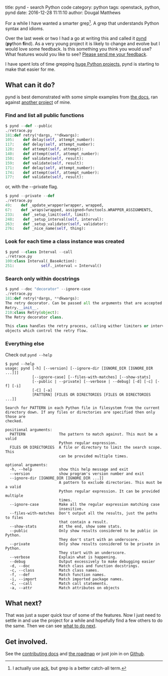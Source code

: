 title: pynd - search Python code
category: python
tags: openstack, python, pynd
date: 2016-12-28 11:11:10
author: Dougal Matthews

For a while I have wanted a smarter grep[^1]. A grep that understands Python
syntax and idioms. 

Over the last week or two I had a go at writing this and called it [pynd]
(**py**thon **fi**nd). As a very young project it is likely to change and
evolve but I would love some feedback. Is this something you think you would
use? What features would you like to see? [Please send me your feedback][ghi].

I have spent lots of time grepping [huge Python projects], pynd is starting to 
make that easier for me.

## What can it do?

pynd is best demonstrated with some simple examples from [the docs][pynd], ran
against [another project][retrace] of mine.

### Find and list all public functions

```python
$ pynd --def --public
./retrace.py
181:def retry(*dargs, **dkwargs):
105:    def delay(self, attempt_number):
117:    def delay(self, attempt_number):
128:    def attempt(self, attempt):
140:    def attempt(self, attempt_number):
150:    def validate(self, result):
159:    def validate(self, result):
171:    def delay(self, attempt_number):
174:    def attempt(self, attempt_number):
177:    def validate(self, result):
```

or, with the --private flag.

```python
$ pynd --private --def
./retrace.py
49:    def _update_wrapper(wrapper, wrapped,
67:    def _wraps(wrapped, assigned=functools.WRAPPER_ASSIGNMENTS,
233:    def _setup_limit(self, limit):
248:    def _setup_interval(self, interval):
263:    def _setup_validator(self, validator):
276:    def _nice_name(self, thing):
```

### Look for each time a class instance was created

```python
$ pynd --class Interval --call
./retrace.py
100:class Interval(_BaseAction):
251:            self._interval = Interval()
```

### Search only within docstrings

```python
$ pynd --doc "decorator" --ignore-case
./retrace.py
181:def retry(*dargs, **dkwargs):
The retry decorator. Can be passed all the arguments that are accepted by
Retry.__init__.
210:class Retry(object):
The Retry decorator class.

This class handles the retry process, calling wither limiters or interval
objects which control the retry flow.
```

### Everything else

Check out `pynd --help`

```text
$ pynd --help
usage: pynd [-h] [--version] [--ignore-dir [IGNORE_DIR [IGNORE_DIR ...]]]
            [--ignore-case] [--files-with-matches] [--show-stats]
            [--public | --private] [--verbose | --debug] [-d] [-c] [-f] [-i]
            [-C] [-a]
            [PATTERN] [FILES OR DIRECTORIES [FILES OR DIRECTORIES ...]]

Search for PATTERN in each Python file in filesystem from the current
directory down. If any files or directories are specified then only those are
checked.

positional arguments:
  PATTERN               The pattern to match against. This must be a valid
                        Python regular expression.
  FILES OR DIRECTORIES  A file or directory to limit the search scope. This
                        can be provided multiple times.

optional arguments:
  -h, --help            show this help message and exit
  --version             show program's version number and exit
  --ignore-dir [IGNORE_DIR [IGNORE_DIR ...]]
                        A pattern to exclude directories. This must be a valid
                        Python regular expression. It can be provided multiple
                        times.
  --ignore-case         Make all the regular expression matching case
                        insesitive.
  --files-with-matches  Don't output all the results, just the paths to files
                        that contain a result.
  --show-stats          At the end, show some stats.
  --public              Only show results considered to be public in Python.
                        They don't start with an underscore.
  --private             Only show results considered to be private in Python.
                        They start with an underscore.
  --verbose             Explain what is happening.
  --debug               Output excessively to make debugging easier
  -d, --doc             Match class and function docstrings.
  -c, --class           Match class names.
  -f, --def             Match function names.
  -i, --import          Match imported package names.
  -C, --call            Match call statements.
  -a, --attr            Match attributes on objects
```

## What next?

That was just a super quick tour of some of the features. Now I just need
to settle in and use the project for a while and hopefully find a few others 
to do the same. Then we can see [what to do next][ghi].

## Get involved.

See the [contributing docs][contrib] and [the roadmap][roadmap] or just join 
in on [Github][ghi].

[^1]: I actually use [ack](http://beyondgrep.com/), but grep is a better 
      catch-all term.

[retrace]: http://d0ugal.github.io/retrace/
[pynd]: https://d0ugal.github.io/pynd/
[contrib]: https://d0ugal.github.io/pynd/contributing/
[roadmap]: https://d0ugal.github.io/pynd/roadmap/
[ghi]: https://github.com/d0ugal/pynd/issues/new
[huge Python projects]: http://git.openstack.org/cgit
